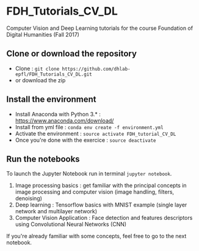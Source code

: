 # FDH_Tutorials_CV_DL
Computer Vision and Deep Learning tutorials for the course Foundation of Digital Humanities (Fall 2017)

## Clone or download the repository 
* Clone : `git clone https://github.com/dhlab-epfl/FDH_Tutorials_CV_DL.git`
* or download the zip

## Install the environment
* Install Anaconda with Python 3.* : https://www.anaconda.com/download/
* Install from yml file : `conda env create -f environment.yml`
* Activate the environment : `source activate FDH_tutorial_CV_DL`
* Once you're done with the exercice : `source deactivate`

## Run the notebooks
To launch the Jupyter Notebook run in terminal `jupyter notebook`.

1. Image processing basics : get familiar with the principal concepts in image processing and computer vision (image handling, filters, denoising)
2. Deep learning : Tensorflow basics with MNIST example (single layer network and multilayer network)
3. Computer Vision Application : Face detection and features descriptors using Convolutional Neural Networks (CNN)

If you're already familiar with some concepts, feel free to go to the next notebook.


